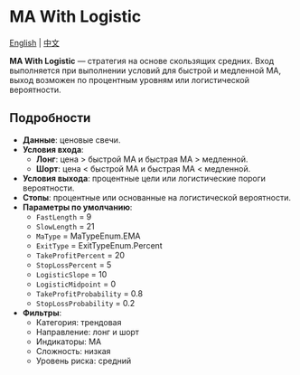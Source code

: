 # MA With Logistic
[English](README.md) | [中文](README_cn.md)

**MA With Logistic** — стратегия на основе скользящих средних. Вход выполняется при выполнении условий для быстрой и медленной MA, выход возможен по процентным уровням или логистической вероятности.

## Подробности
- **Данные**: ценовые свечи.
- **Условия входа**:
  - **Лонг**: цена > быстрой MA и быстрая MA > медленной.
  - **Шорт**: цена < быстрой MA и быстрая MA < медленной.
- **Условия выхода**: процентные цели или логистические пороги вероятности.
- **Стопы**: процентные или основанные на логистической вероятности.
- **Параметры по умолчанию**:
  - `FastLength` = 9
  - `SlowLength` = 21
  - `MaType` = MaTypeEnum.EMA
  - `ExitType` = ExitTypeEnum.Percent
  - `TakeProfitPercent` = 20
  - `StopLossPercent` = 5
  - `LogisticSlope` = 10
  - `LogisticMidpoint` = 0
  - `TakeProfitProbability` = 0.8
  - `StopLossProbability` = 0.2
- **Фильтры**:
  - Категория: трендовая
  - Направление: лонг и шорт
  - Индикаторы: MA
  - Сложность: низкая
  - Уровень риска: средний
